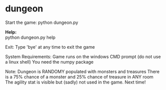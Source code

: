 # dungeon
Start the game:
	python dungeon.py

<b>Help:</b><br/>
	python dungeon.py help

Exit:
	Type 'bye' at any time to exit the game

System Requirements:
	Game runs on the windows CMD prompt (do not use a linux shell)
	You need the numpy package

Note:
	Dungeon is RANDOMY populated with monsters and treasures
	There is a 75% chance of a monster and 25% chance of treasure in ANY room
  The agility stat is visible but (sadly) not used in the game. Next time!
